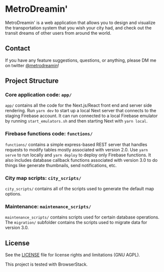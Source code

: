 # MetroDreamin'

MetroDreamin' is a web application that allows you to design and visualize the transportation system that you wish your city had, and check out the transit dreams of other users from around the world.

## Contact

If you have any feature suggestions, questions, or anything, please DM me on twitter [@metrodreamin](https://twitter.com/MetroDreamin)!

## Project Structure

### Core application code: `app/`
`app/` contains all the code for the Next.js/React front end and server side rendering. Run `yarn dev` to start up a local Next server that connects to the staging Firebase account. It can run connected to a local Firebase emulator by running `start_emulators.sh` and then starting Next with `yarn local`.

### Firebase functions code: `functions/`
`functions/` contains a simple express-based REST server that handles requests to modify tables mostly associated with version 2.0. Use `yarn serve` to run locally and `yarn deploy` to deploy only Firebase functions. It also includes database callback functions associated with version 3.0 to do things like generate thumbnails, send notifications, etc.

### City map scripts: `city_scripts/`
`city_scripts/` contains all of the scripts used to generate the default map options.

### Maintenance: `maintenance_scripts/`
`maintenance_scripts/` contains scripts used for certain database operations. The `migration/` subfolder contains the scripts used to migrate data for version 3.0.

## License

See the [LICENSE](LICENSE.txt) file for license rights and limitations (GNU AGPL).

This project is tested with BrowserStack.

